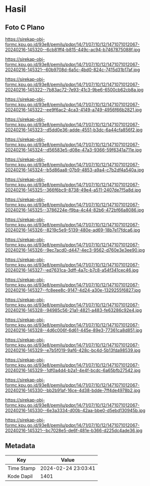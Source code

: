 # Hasil

## Foto C Plano

https://sirekap-obj-formc.kpu.go.id/93e8/pemilu/pdpr/14/71/07/10/12/1471071012067-20240216-145320--6cb81ff4-b815-449c-ac94-b7467875088f.jpg

https://sirekap-obj-formc.kpu.go.id/93e8/pemilu/pdpr/14/71/07/10/12/1471071012067-20240216-145321--60b9708d-6a5c-4bd0-824c-7415d31b17af.jpg

https://sirekap-obj-formc.kpu.go.id/93e8/pemilu/pdpr/14/71/07/10/12/1471071012067-20240216-145322--7b83ac72-7e93-41c3-9be6-6500cb62cb8a.jpg

https://sirekap-obj-formc.kpu.go.id/93e8/pemilu/pdpr/14/71/07/10/12/1471071012067-20240216-145322--ee9f6ac2-4ca3-4149-a749-4956f66b2821.jpg

https://sirekap-obj-formc.kpu.go.id/93e8/pemilu/pdpr/14/71/07/10/12/1471071012067-20240216-145323--d5dd0e36-adde-4551-b3dc-6a44cfa856f2.jpg

https://sirekap-obj-formc.kpu.go.id/93e8/pemilu/pdpr/14/71/07/10/12/1471071012067-20240216-145324--d56583e5-d08e-47a3-9366-59f6341a711e.jpg

https://sirekap-obj-formc.kpu.go.id/93e8/pemilu/pdpr/14/71/07/10/12/1471071012067-20240216-145324--b5d86aa8-07b9-4853-a9a4-c7b2df4a540a.jpg

https://sirekap-obj-formc.kpu.go.id/93e8/pemilu/pdpr/14/71/07/10/12/1471071012067-20240216-145325--366f6bc9-8738-49e4-a511-2407de7f5a8d.jpg

https://sirekap-obj-formc.kpu.go.id/93e8/pemilu/pdpr/14/71/07/10/12/1471071012067-20240216-145325--3786224e-f9ba-4c44-82b6-472bf66a8086.jpg

https://sirekap-obj-formc.kpu.go.id/93e8/pemilu/pdpr/14/71/07/10/12/1471071012067-20240216-145326--8219c5e9-5139-480e-ad69-18b7e17fdca6.jpg

https://sirekap-obj-formc.kpu.go.id/93e8/pemilu/pdpr/14/71/07/10/12/1471071012067-20240216-145326--9ec7acd0-d447-4ec3-9562-d760e3e3ee90.jpg

https://sirekap-obj-formc.kpu.go.id/93e8/pemilu/pdpr/14/71/07/10/12/1471071012067-20240216-145327--ed7631ca-3dff-4a7c-b7c8-a54f341cec46.jpg

https://sirekap-obj-formc.kpu.go.id/93e8/pemilu/pdpr/14/71/07/10/12/1471071012067-20240216-145327--fc8eee8c-9147-4d24-a30e-1329255f6827.jpg

https://sirekap-obj-formc.kpu.go.id/93e8/pemilu/pdpr/14/71/07/10/12/1471071012067-20240216-145328--94985c56-21a1-4821-a483-fe63286c92e4.jpg

https://sirekap-obj-formc.kpu.go.id/93e8/pemilu/pdpr/14/71/07/10/12/1471071012067-20240216-145328--4d6c006f-6d61-445e-89e3-77361ca8d851.jpg

https://sirekap-obj-formc.kpu.go.id/93e8/pemilu/pdpr/14/71/07/10/12/1471071012067-20240216-145329--e7b5f019-9af6-428c-bc4d-5b13fda98539.jpg

https://sirekap-obj-formc.kpu.go.id/93e8/pemilu/pdpr/14/71/07/10/12/1471071012067-20240216-145329--1df0a4d4-b2a1-4e4f-bcdc-6a65bfb27542.jpg

https://sirekap-obj-formc.kpu.go.id/93e8/pemilu/pdpr/14/71/07/10/12/1471071012067-20240216-145330--bb2b91af-16ce-4d38-bdde-7ff4de4978b2.jpg

https://sirekap-obj-formc.kpu.go.id/93e8/pemilu/pdpr/14/71/07/10/12/1471071012067-20240216-145330--6e3a3334-d00b-42aa-bbe0-d5ebd130945b.jpg

https://sirekap-obj-formc.kpu.go.id/93e8/pemilu/pdpr/14/71/07/10/12/1471071012067-20240216-145321--bc7028e5-de6f-481e-b366-d225dc4ade36.jpg


## Metadata

| Key        | Value               |
| ---------- | ------------------- |
| Time Stamp | 2024-02-24 23:03:41 |
| Kode Dapil | 1401                |



